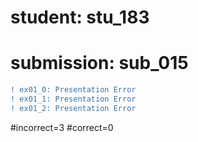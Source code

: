 # student: stu_183
# submission: sub_015

```diff
! ex01_0: Presentation Error
! ex01_1: Presentation Error
! ex01_2: Presentation Error
```
#incorrect=3
#correct=0
